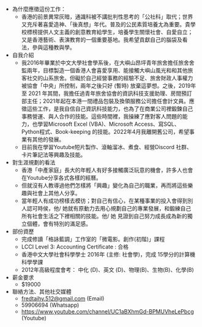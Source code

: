 - 為什麼應徵這份工作：
	- 香港的前景異常灰暗，通識科被不講批判性思考的「公社科」取代；世界又充斥著喜愛造神、「後真想」年代。普及的公民素質培養尢為重要。貴學校標榜提供人文主義的創意教育給學生，培養學生關懷社會、自愛自立；又是香港藝術、表演教育的一個重要基地。我希望貢獻自己的腦袋及看法，參與這種教與學。
- 自我介紹
	- 我2016年畢業於中文大學社會學系後，在大嶼山昂坪青年旅舍擔任旅舍舍監兩年，目標製造一個香港人會喜愛享用、能接觸大嶼山風光和和其他旅客社交的山系旅舍。但礙於自己經營事務的經驗不足、旅舍財政人事權力被協會「中央」所控制，兩年之後只好 (暫時) 放棄這夢想。之後，2019年 至 2021 年其間，我擔任過青年旅舍協會的資訊科技支援助理、房間預訂部主任；2021年起在本港一間禮品包裝及換領服務公司擔任會計文員。應徵這些工作，是我自信自己資訊科技能力，也為了在商業公司裡鍛鍊自己事務營運、與人合作的技能。這些時間裡，我操練了應對客人問題的能力，也學習Microsoft Excel (VBA)、Microsoft Access、寫SQL、Python程式、Book-keeping 的技能。2022年4月我離開舊公司，希望事業有其他的發展。
	- 目前我在學習Youtube短片製作、滾軸溜冰、煮食、經營Discord 社群、卡片筆記法等興趣及技能。
- 對生涯規劃的看法
	- 香港「中產家庭」長大的年輕人有好多接觸廣泛玩意的機會，許多人也會在Youtube分享各式各樣的經曆。
	- 但就沒有人教導過他們怎樣將「興趣」變化為自己的職業，再而將這些樂趣與社會上其他人分享。
	- 當年輕人有成功榜樣去模彷；對自己有信心，在某種事業的投入會得到別人認可時侯，他/ 她就有原動力去用心規劃自己的專業發展，和鍛練自己所有社會生活之下裡相關的技能。他/ 她 見證到自己努力成長成為新的獨立個體，會有特別的滿足感。
- 部份資歷
	- 完成修讀「格詠藍調」工作室的「微電影。創作(初階)」課程
	- LCCI Level 3: Accounting Certificate : 合格
	- 香港中文大學社會科學學士 2016年 (主修: 社會學)，完成 15學分的計算機科學學課
	- 2012年高級程度會考： 中化 (D)、英文 (D)、物理(B)、生物(B)、化學(B)
- 薪金要求
	- $19000
- 聯絡方法、其他社交媒體
	- fredtaihy.512@gmail.com  (Email)
	- 59906694 (Whatsapp)
	- https://www.youtube.com/channel/UC1aBXhmGd-BPMUVheLePbcg  (Youtube)